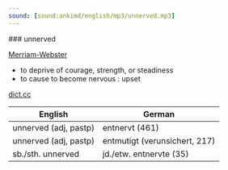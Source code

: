 ```yaml
---
sound: [sound:ankimd/english/mp3/unnerved.mp3]
---
```


\### unnerved

[Merriam-Webster](https://www.merriam-webster.com/dictionary/unnerved)

- to deprive of courage, strength, or steadiness
- to cause to become nervous : upset

[dict.cc](https://www.dict.cc/unnerved)

| English        | German       |
| -------------- | ------------ |
| unnerved (adj, pastp) | entnervt (461) |
| unnerved (adj, pastp) | entmutigt (verunsichert, 217) |
| sb./sth. unnerved | jd./etw. entnervte (35) |
